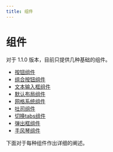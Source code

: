 ```yaml
---
title: 组件
---
```


# 组件

对于 1.1.0 版本，目前只提供几种基础的组件。

- [按钮组件](button.md)
- [组合按钮组件](button-group.md)
- [文本输入框组件](input.md)
- [默认布局组件](layout.md)
- [网格系统组件](row-and-col.md)
- [吐司组件](toast.md)
- [切换tabs组件](tabs.md)
- [弹出框组件](popover.md)
- [手风琴组件](collapse.md)
  
下面对于每种组件作出详细的阐述。